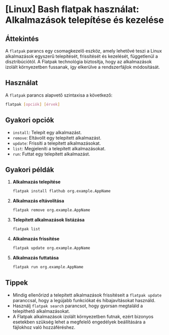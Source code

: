 # [Linux] Bash flatpak használat: Alkalmazások telepítése és kezelése

## Áttekintés
A `flatpak` parancs egy csomagkezelő eszköz, amely lehetővé teszi a Linux alkalmazások egyszerű telepítését, frissítését és kezelését, függetlenül a disztribúciótól. A Flatpak technológia biztosítja, hogy az alkalmazások izolált környezetben fussanak, így elkerülve a rendszerfájlok módosítását.

## Használat
A `flatpak` parancs alapvető szintaxisa a következő:

```bash
flatpak [opciók] [érvek]
```

## Gyakori opciók
- `install`: Telepít egy alkalmazást.
- `remove`: Eltávolít egy telepített alkalmazást.
- `update`: Frissíti a telepített alkalmazásokat.
- `list`: Megjeleníti a telepített alkalmazásokat.
- `run`: Futtat egy telepített alkalmazást.

## Gyakori példák
1. **Alkalmazás telepítése**
   ```bash
   flatpak install flathub org.example.AppName
   ```

2. **Alkalmazás eltávolítása**
   ```bash
   flatpak remove org.example.AppName
   ```

3. **Telepített alkalmazások listázása**
   ```bash
   flatpak list
   ```

4. **Alkalmazás frissítése**
   ```bash
   flatpak update org.example.AppName
   ```

5. **Alkalmazás futtatása**
   ```bash
   flatpak run org.example.AppName
   ```

## Tippek
- Mindig ellenőrizd a telepített alkalmazások frissítéseit a `flatpak update` paranccsal, hogy a legújabb funkciókat és hibajavításokat használd.
- Használj `flatpak search` parancsot, hogy gyorsan megtaláld a telepíthető alkalmazásokat.
- A Flatpak alkalmazások izolált környezetben futnak, ezért bizonyos esetekben szükség lehet a megfelelő engedélyek beállítására a fájlokhoz való hozzáféréshez.